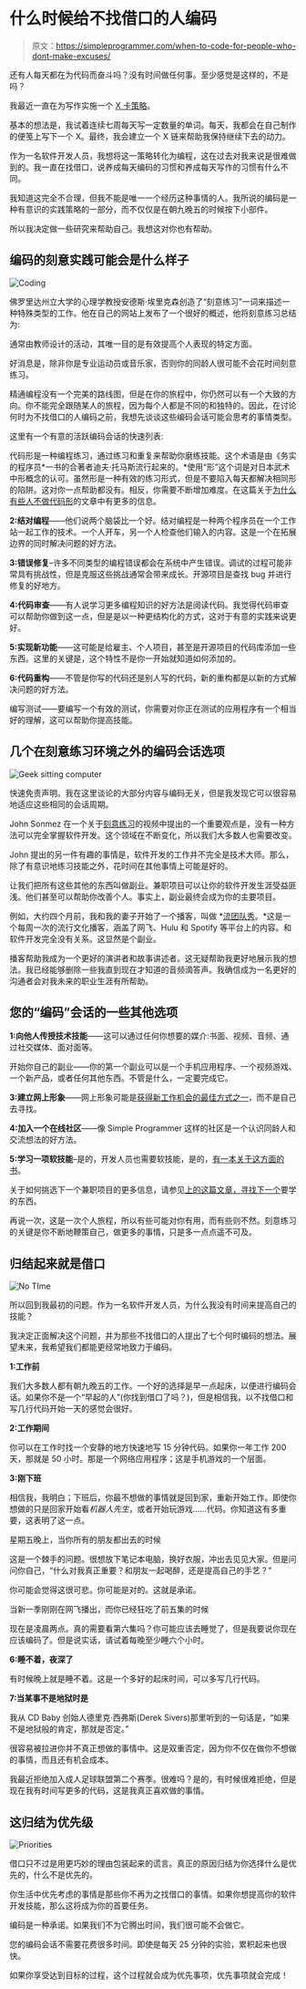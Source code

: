# 什么时候给不找借口的人编码

> 原文：<https://simpleprogrammer.com/when-to-code-for-people-who-dont-make-excuses/>

还有人每天都在为代码而奋斗吗？没有时间做任何事。至少感觉是这样的，不是吗？

我最近一直在为写作实施一个 [X 卡策略](http://saeedgatson.com/x-card-technique-how-to-build-any-habit/)。

基本的想法是，我试着连续七周每天写一定数量的单词。每天，我都会在自己制作的便笺上写下一个 X。最终，我会建立一个 X 链来帮助我保持继续下去的动力。

作为一名软件开发人员，我想将这一策略转化为编程，这在过去对我来说是很难做到的。我一直在找借口，说养成每天编码的习惯和养成每天写作的习惯有什么不同。

我知道这完全不合理，但我不能是唯一一个经历这种事情的人。我所说的编码是一种有意识的实践策略的一部分，而不仅仅是在朝九晚五的时候按下小部件。

所以我决定做一些研究来帮助自己。我想这对你也有帮助。

## 编码的刻意实践可能会是什么样子

![Coding](img/6ad6e3d5cdca4d081e3a47de1365a22d.png)

佛罗里达州立大学的心理学教授安德斯·埃里克森创造了“刻意练习”一词来描述一种特殊类型的工作。他在自己的网站上发布了一个很好的概述，他将刻意练习总结为:

通常由教师设计的活动，其唯一目的是有效提高个人表现的特定方面。

好消息是，除非你是专业运动员或音乐家，否则你的同龄人很可能不会花时间刻意练习。

精通编程没有一个完美的路线图，但是在你的旅程中，你仍然可以有一个大致的方向。你不能完全跟随某人的旅程，因为每个人都是不同的和独特的。因此，在讨论何时为不找借口的人编码之前，我想先谈谈这些编码会话可能会思考的事情类型。

这里有一个有意的活跃编码会话的快速列表:

代码形是一种编程练习，通过练习和重复来帮助你磨练技能。这个术语是由《务实的程序员*一书的合著者迪夫·托马斯流行起来的。*使用“形”这个词是对日本武术中形概念的认可。虽然形是一种有效的练习形式，但是不要陷入每天都解决相同形的陷阱。这对你一点帮助都没有。相反，你需要不断增加难度。在这篇关于[为什么有些人不做代码形](https://hackhands.com/dont-code-katas/)的文章中有更多的信息。

**2:结对编程**——他们说两个脑袋比一个好。结对编程是一种两个程序员在一个工作站一起工作的技术。一个人开车，另一个人检查他们输入的内容。这是一个在拓展边界的同时解决问题的好方法。

**3:错误修复**–许多不同类型的编程错误都会在系统中产生错误。调试的过程可能非常具有挑战性，但是克服这些挑战通常会带来成长。开源项目是查找 bug 并进行修复的好地方。

**4:代码审查**——有人说学习更多编程知识的好方法是阅读代码。我觉得代码审查可以帮助你做到这一点，但是是以一种更结构化的方式，这对于有意的实践来说更好。

**5:实现新功能**——这可能是给雇主、个人项目，甚至是开源项目的代码库添加一些东西。这里的关键是，这个特性不是你一开始就知道如何添加的。

**6:代码重构**——不管是你写的代码还是别人写的代码，新的重构都是以新的方式解决问题的好方法。

编写测试——要编写一个有效的测试，你需要对你正在测试的应用程序有一个相当好的理解，这可以帮助你提高技能。

## 几个在刻意练习环境之外的编码会话选项

![Geek sitting computer](img/97c7d3a2a737c7e78b26f23a90d8f1e3.png)

快速免责声明。我在这里谈论的大部分内容与编码无关，但是我发现它可以很容易地适应这些相同的会话周期。

John Sonmez 在一个关于[刻意练习](https://simpleprogrammer.com/2015/01/01/deliberate-practice-programmers/)的视频中提出的一个重要观点是，没有一种方法可以完全掌握软件开发。这个领域在不断变化，所以我们大多数人也需要改变。

John 提出的另一件有趣的事情是，软件开发的工作并不完全是技术大师。那么，除了有意识地练习技能之外，花时间在其他事情上可能是好的。

让我们把所有这些其他的东西叫做副业。兼职项目可以让你的软件开发生涯受益匪浅。他们甚至可以帮助你改善个人。事实上，副业最终会成为你的主要项目。

例如，大约四个月前，我和我的妻子开始了一个播客，叫做 *[流团队秀](http://streamteamshow.com/)。*这是一个每周一次的流行文化播客，涵盖了网飞、Hulu 和 Spotify 等平台上的内容。和软件开发完全没有关系。这显然是个副业。

播客帮助我成为一个更好的演讲者和故事讲述者。这无疑帮助我更好地展示我的想法。我已经能够删除一些我直到现在才知道的音频滴答声。我确信成为一名更好的沟通者会对我未来的职业生涯有所帮助。

## 您的“编码”会话的一些其他选项

**1:向他人传授技术技能**——这可以通过任何你想要的媒介:书面、视频、音频、通过社交媒体、面对面等。

开始你自己的副业——你的第一个副业可以是一个手机应用程序、一个视频游戏、一个新产品，或者任何其他东西。不管是什么，一定要完成它。

**3:建立网上形象**——网上形象可能是[获得新工作机会的最佳方式之一](https://simpleprogrammer.com/2016/09/12/software-development-job-without-experience/)，而不是自己去寻找。

**4:加入一个在线社区**——像 Simple Programmer 这样的社区是一个认识同龄人和交流想法的好方法。

**5:学习一项软技能**–是的，开发人员也需要软技能，是的，[有一本关于这方面的书](https://simpleprogrammer.com/softskills)。

关于如何挑选下一个兼职项目的更多信息，请参见[上的这篇文章，寻找下一个](https://simpleprogrammer.com/2015/08/07/finding-what-to-learn-next/)要学的东西。

再说一次，这是一次个人旅程，所以有些可能对你有用，而有些则不然。刻意练习的关键是你不断地鞭策自己，做更多的事情，只是多一点点遥不可及。

## 归结起来就是借口

![No TIme](img/bfc1cb65cf8da6123be5856802214029.png)

所以回到我最初的问题。作为一名软件开发人员，为什么我没有时间来提高自己的技能？

我决定正面解决这个问题，并为那些不找借口的人提出了七个何时编码的想法。展望未来，我希望我们都能更经常地致力于编码。

**1:工作前**

我们大多数人都有朝九晚五的工作。一个好的选择是早一点起床，以便进行编码会话。如果你不是一个“早起的人”(你找到借口了吗？)，但是相信我，以不找借口和写几行代码开始一天的感觉会很好。

**2:工作期间**

你可以在工作时找一个安静的地方快速地写 15 分钟代码。如果你一年工作 200 天，那就是 50 小时。那是一个网络应用程序；这是手机游戏的一个层面。

**3:刚下班**

相信我，我明白；下班后，你最不想做的事情就是回到家，重新开始工作。即使你想做的只是回家开始看*机器人先生*，或者开始玩游戏……代码。你知道这有多重要，这表明了这一点。

星期五晚上，当你所有的朋友都出去的时候

这是一个棘手的问题。很想放下笔记本电脑，换好衣服，冲出去见见大家。但是问问你自己，“什么对我真正重要？和朋友一起喝醉，还是提高自己的手艺？”

你可能会觉得这很可悲。你可能是对的。这就是承诺。

当新一季刚刚在网飞播出，而你已经狂吃了前五集的时候

现在是凌晨两点。真的需要看第六集吗？你可能应该去睡觉了，但是我要说你现在应该编码了。但是说实话，请试着每晚至少睡六个小时。

**6:睡不着，夜深了**

有时候晚上就是睡不着。这是一个多好的起床时间，可以多写几行代码。

**7:当某事不是地狱时是**

我从 CD Baby 创始人德里克·西弗斯(Derek Sivers)那里听到的一句话是，“如果不是地狱般的肯定，那就是否定。”

很容易被拉进你并不真正想做的事情中。这是双重否定，因为你不仅在做你不想做的事情，而且还有机会成本。

我最近拒绝加入成人足球联盟第二个赛季。很难吗？是的，有时候很难拒绝，但是现在我有时间写更多的代码，这是我真正喜欢做的事情。

## 这归结为优先级

![Priorities](img/c3ba54acf1d5c3a733780645443459c4.png)

借口只不过是用更巧妙的理由包装起来的谎言。真正的原因归结为你选择什么是优先的，什么不是优先的。

你生活中优先考虑的事情是那些你不再为之找借口的事情。如果你想提高你的软件开发技能，那么这将成为你的首要任务。

编码是一种承诺。如果我们不为它腾出时间，我们很可能不会做它。

您的编码会话不需要花费很多时间。即使是每天 25 分钟的实验，累积起来也很快。

如果你享受达到目标的过程，这个过程就会成为优先事项，优先事项就会完成！